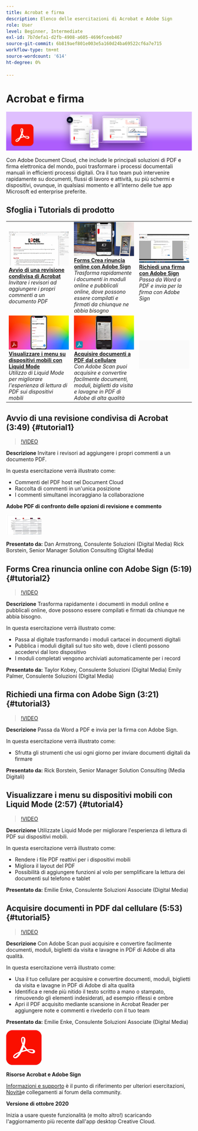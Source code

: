 ```yaml
---
title: Acrobat e firma
description: Elenco delle esercitazioni di Acrobat e Adobe Sign
role: User
level: Beginner, Intermediate
exl-id: 7b7defa1-d2fb-4908-a605-4696fceeb467
source-git-commit: 6b819aef801e003e5a160d24ba69522cf6a7e715
workflow-type: tm+mt
source-wordcount: '614'
ht-degree: 0%

---
```


# Acrobat e firma

![Tutorial Hero Image](../assets/DC.jpg)

Con Adobe Document Cloud, che include le principali soluzioni di PDF e firma elettronica del mondo, puoi trasformare i processi documentali manuali in efficienti processi digitali. Ora il tuo team può intervenire rapidamente su documenti, flussi di lavoro e attività, su più schermi e dispositivi, ovunque, in qualsiasi momento e all&#39;interno delle tue app Microsoft ed enterprise preferite.

## Sfoglia i Tutorials di prodotto

<table style="table-layout:fixed">
<tr>
 <td>
   <a href="acrobat-sign.md#tutorial1">
      <img alt="Avvio di una revisione condivisa di Acrobat" src="../assets/acrobat_sharedreview_armstrong.jpg" />
   </a>
    <div>
   <a href="acrobat-sign.md#tutorial1"><strong>Avvio di una revisione condivisa di Acrobat</strong></a>
    </div>
    <em>Invitare i revisori ad aggiungere i propri commenti a un documento PDF</em>
    <br>
  </td>
  <td>
    <a href="acrobat-sign.md#tutorial2">
        <img alt="Forms Crea rinuncia online con Adobe Sign" src="../assets/sign_webforms_palmer-kobey_thumbnail.jpg" />
    </a>
    <div>
    <a href="acrobat-sign.md#tutorial2"><strong>Forms Crea rinuncia online con Adobe Sign</strong></a>
    </div>
    <em>Trasforma rapidamente i documenti in moduli online e pubblicali online, dove possono essere compilati e firmati da chiunque ne abbia bisogno</em>
    <br>
  </td>
  <td>
   <a href="acrobat-sign.md#tutorial3">
      <img alt="Richiedi una firma con Adobe Sign" src="../assets/sign_request-signature_borstein_thumbnail.jpg" />
   </a>
    <div>
    <a href="acrobat-sign.md#tutorial3"><strong>Richiedi una firma con Adobe Sign</strong></a>
    </div>
    <em>Passa da Word a PDF e invia per la firma con Adobe Sign</em>
    <br>
  </td>
</tr>
<tr>
 <td>
   <a href="acrobat-sign.md#tutorial4">
      <img alt="Visualizzare i menu su dispositivi mobili con Liquid Mode" src="../assets/acrobat_liquidmode_enke_thumbnail.jpg" />
   </a>
    <div>
   <a href="acrobat-sign.md#tutorial4"><strong>Visualizzare i menu su dispositivi mobili con Liquid Mode</strong></a>
    </div>
    <em>Utilizzo di Liquid Mode per migliorare l'esperienza di lettura di PDF sui dispositivi mobili</em>
    <br>
  </td>
  <td>
    <a href="acrobat-sign.md#tutorial5">
        <img alt="Acquisire documenti a PDF dal cellulare" src="../assets/acrobat_scan_enke.jpg" />
    </a>
    <div>
    <a href="acrobat-sign.md#tutorial5"><strong>Acquisire documenti a PDF dal cellulare</strong></a>
    </div>
    <em>Con Adobe Scan puoi acquisire e convertire facilmente documenti, moduli, biglietti da visita e lavagne in PDF di Adobe di alta qualità</em>
    <br>
  </td>
  <td>
    <img alt="Spaziatore" src="../assets/Gray_thumbnail.png" />
    <div>
    <br>
  </td>
</tr>
</table>

## Avvio di una revisione condivisa di Acrobat (3:49) {#tutorial1}

>[!VIDEO](https://video.tv.adobe.com/v/326777?hidetitle=true)

**Descrizione**
Invitare i revisori ad aggiungere i propri commenti a un documento PDF.

In questa esercitazione verrà illustrato come:
* Commenti del PDF host nel Document Cloud
* Raccolta di commenti in un&#39;unica posizione
* I commenti simultanei incoraggiano la collaborazione

**Adobe PDF di confronto delle opzioni di revisione e commento**

[![Immagine a confronto](../assets/ComparisonPDF_thumbnail_96.png)](../assets/Adobe_Review_and_Comment_Comparisons.pdf)

**Presentato da:**
Dan Armstrong, Consulente Soluzioni (Digital Media) Rick Borstein, Senior Manager Solution Consulting (Digital Media)

## Forms Crea rinuncia online con Adobe Sign (5:19) {#tutorial2}

>[!VIDEO](https://video.tv.adobe.com/v/326776?hidetitle=true)

**Descrizione**
Trasforma rapidamente i documenti in moduli online e pubblicali online, dove possono essere compilati e firmati da chiunque ne abbia bisogno.

In questa esercitazione verrà illustrato come:
* Passa al digitale trasformando i moduli cartacei in documenti digitali
* Pubblica i moduli digitali sul tuo sito web, dove i clienti possono accedervi dal loro dispositivo
* I moduli completati vengono archiviati automaticamente per i record

**Presentato da:**
Taylor Kobey, Consulente Soluzioni (Digital Media) Emily Palmer, Consulente Soluzioni (Digital Media)

## Richiedi una firma con Adobe Sign (3:21) {#tutorial3}

>[!VIDEO](https://video.tv.adobe.com/v/326801?hidetitle=true)

**Descrizione**
Passa da Word a PDF e invia per la firma con Adobe Sign.

In questa esercitazione verrà illustrato come:
* Sfrutta gli strumenti che usi ogni giorno per inviare documenti digitali da firmare

**Presentato da:**
Rick Borstein, Senior Manager Solution Consulting (Media Digitali)

## Visualizzare i menu su dispositivi mobili con Liquid Mode (2:57) {#tutorial4}

>[!VIDEO](https://video.tv.adobe.com/v/327093?hidetitle=true)

**Descrizione**
Utilizzate Liquid Mode per migliorare l&#39;esperienza di lettura di PDF sui dispositivi mobili.

In questa esercitazione verrà illustrato come:
* Rendere i file PDF reattivi per i dispositivi mobili
* Migliora il layout del PDF
* Possibilità di aggiungere funzioni al volo per semplificare la lettura dei documenti sul telefono e tablet

**Presentato da:**
Emilie Enke, Consulente Soluzioni Associate (Digital Media)

## Acquisire documenti in PDF dal cellulare (5:53) {#tutorial5}

>[!VIDEO](https://video.tv.adobe.com/v/327094?hidetitle=true)

**Descrizione**
Con Adobe Scan puoi acquisire e convertire facilmente documenti, moduli, biglietti da visita e lavagne in PDF di Adobe di alta qualità.

In questa esercitazione verrà illustrato come:
* Usa il tuo cellulare per acquisire e convertire documenti, moduli, biglietti da visita e lavagne in PDF di Adobe di alta qualità
* Identifica e rende più nitido il testo scritto a mano o stampato, rimuovendo gli elementi indesiderati, ad esempio riflessi e ombre
* Apri il PDF acquisito mediante scansione in Acrobat Reader per aggiungere note e commenti e rivederlo con il tuo team

**Presentato da:**
Emilie Enke, Consulente Soluzioni Associate (Digital Media)

![Logo DC](../assets/Doc-Cloud-256.png)

**Risorse Acrobat e Adobe Sign**

[Informazioni e supporto](https://helpx.adobe.com/support/document-cloud.html) è il punto di riferimento per ulteriori esercitazioni, [Novità](https://helpx.adobe.com/acrobat/using/whats-new.html)e collegamenti ai forum della community.

**Versione di ottobre 2020**

Inizia a usare queste funzionalità (e molto altro!) scaricando l&#39;aggiornamento più recente dall&#39;app desktop Creative Cloud.
